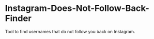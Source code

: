 # Instagram-Does-Not-Follow-Back-Finder
Tool to find usernames that do not follow you back on Instagram.

